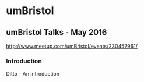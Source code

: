 # umBristol

## umBristol Talks - May 2016

http://www.meetup.com/umBristol/events/230457961/

### Introduction

Ditto - An introduction
